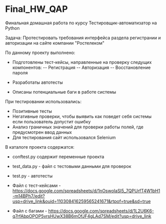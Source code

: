 # Final_HW_QAP

Финальная домашная работа по курсу Тестировщик-автоматизатор на Python

Задача: Протестировать требования интерфейса раздела регистрании и авторизации на сайте компании "Ростелеком"

По данному проекту выполнено: 
- Подготовлены тест-кейсы, направленные на проверку следущих компонентов:
  -- Регистрация
  -- Авторизация
  -- Восстановление пароля

- Разработаты автотесты

- Описаны потенциальные баги в работе системы

 При тестировании использовались:
 - Позитивные тесты
 - Негативные проверки, чтобы выявить как поведет себя системы если пользователь допустит ошибку
 - Анализ граничных значений для проверки работы полей, где предусмотрен ввод данных
 - Для тестирования сайт использовался Selenium

В каталоге проекта содержатся:
- conftest.py содержит переменные проекта
- test_data.py - файл с тестовыми данными для проверок
- test.py - автотесты

- Файл с тест-кейсами - https://docs.google.com/spreadsheets/d/1nOswoIaSI5_7QPUrfT4W1bH1-m14BPh7/edit?usp=drive_link&ouid=110308416259565241671&rtpof=true&sd=true
- Файл с багами - https://docs.google.com/spreadsheets/d/1L2U6K6-q7rfAbpOPOP5vrsHUwX38B6mOfJF4gLAd7SM/edit?usp=drive_link

  

